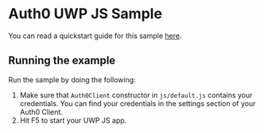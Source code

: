 ﻿# Auth0 UWP JS Sample

You can read a quickstart guide for this sample [here](https://auth0.com/docs/quickstart/native/windows-uwp-javascript).

## Running the example

Run the sample by doing the following:

1. Make sure that `Auth0Client` constructor in `js/default.js` contains your credentials. You can find your credentials in the settings section of your Auth0 Client.
2. Hit F5 to start your UWP JS app.